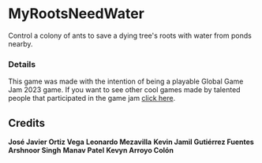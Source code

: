 # MyRootsNeedWater
Control a colony of ants to save a dying tree's roots with water from ponds nearby.

### Details
This game was made with the intention of being a playable Global Game Jam 2023 game. If you want to see other cool games made by talented people that participated in the game jam [click here](https://globalgamejam.org/2023/games).

## Credits
**José Javier Ortiz Vega**
**Leonardo Mezavilla**
**Kevin Jamil Gutiérrez Fuentes**
**Arshnoor Singh**
**Manav Patel**
**Kevyn Arroyo Colón**
